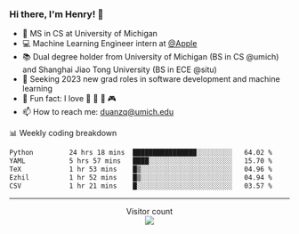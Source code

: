 ### Hi there, I'm Henry! 👋

- 🔭 MS in CS at University of Michigan
- 💻 Machine Learning Engineer intern at [@Apple](https://github.com/apple)
- 📚 Dual degree holder from University of Michigan (BS in CS @umich) and Shanghai Jiao Tong University (BS in ECE @situ)
- 🤖 Seeking 2023 new grad roles in software development and machine learning
- 🍁 Fun fact: I love 📸 🏓 🍜 🎮
- 📫 How to reach me: [duanzq@umich.edu](mailto:duanzq@umich.edu)

📊 Weekly coding breakdown
<!--START_SECTION:waka-->

```txt
Python         24 hrs 18 mins  ████████████████░░░░░░░░░   64.02 %
YAML           5 hrs 57 mins   ████░░░░░░░░░░░░░░░░░░░░░   15.70 %
TeX            1 hr 53 mins    █▒░░░░░░░░░░░░░░░░░░░░░░░   04.96 %
Ezhil          1 hr 52 mins    █▒░░░░░░░░░░░░░░░░░░░░░░░   04.94 %
CSV            1 hr 21 mins    █░░░░░░░░░░░░░░░░░░░░░░░░   03.57 %
```

<!--END_SECTION:waka-->

***
<p align="center"> 
  Visitor count<br>
  <img src="https://profile-counter.glitch.me/zlzq-duanzq/count.svg" />
</p>

<!-- ![Henry Duan's GitHub stats](https://github-readme-stats.vercel.app/api?username=zlzq-duanzq&show_icons=true)

![trophy](https://github-profile-trophy.vercel.app/?username=zlzq-duanzq&column=7)

[![Top Langs](https://github-readme-stats.vercel.app/api/top-langs/?username=zlzq-duanzq&layout=compact)](https://github.com/zlzq-duanzq/github-readme-stats) -->
